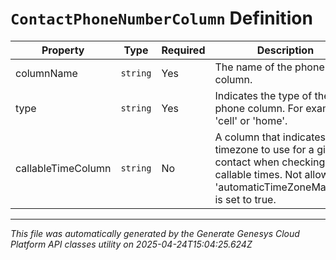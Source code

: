 # `ContactPhoneNumberColumn` Definition

| Property | Type | Required | Description |
|----------|------|----------|-------------|
| columnName | `string` | Yes | The name of the phone column. |
| type | `string` | Yes | Indicates the type of the phone column. For example, 'cell' or 'home'. |
| callableTimeColumn | `string` | No | A column that indicates the timezone to use for a given contact when checking callable times. Not allowed if 'automaticTimeZoneMapping' is set to true. |

---

*This file was automatically generated by the Generate Genesys Cloud Platform API classes utility on 2025-04-24T15:04:25.624Z*